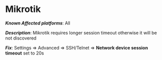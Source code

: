 # Mikrotik

***Known Affected platforms***: All

***Description***: Mikrotik requires longer session timeout otherwise it
will be not discovered

***Fix***: Settings => Advanced => SSH/Telnet => **Network device session
timeout** set to 20s
